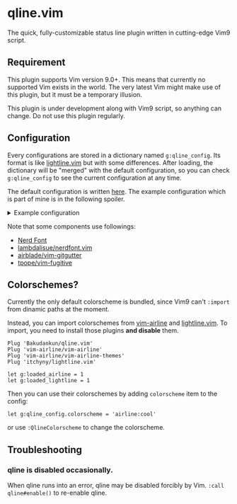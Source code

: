 # qline.vim

The quick, fully-customizable status line plugin written in cutting-edge Vim9
script.


## Requirement

This plugin supports Vim version 9.0+. This means that currently no supported
Vim exists in the world. The very latest Vim might make use of this plugin, but
it must be a temporary illusion.

This plugin is under development along with Vim9 script, so anything can change.
Do not use this plugin regularly.


## Configuration

Every configurations are stored in a dictionary named `g:qline_config`. Its
format is like [lightline.vim](https://github.com/itchyny/lightline.vim) but
with some differences. After loading, the dictionary will be "merged" with the
default configuration, so you can check `g:qline_config` to see the current
configuration at any time.

The default configuration is written [here](TBD). The example configuration
which is part of mine is in the following spoiler.

<details>
<summary>Example configuration</summary>

```vim
" Import useful functions bundled in qline.vim.
" Make sure that the path to qline.vim is set in &runtimepath by here.
" Ex. Do `packadd! qline.vim` if you install qline as a Vim package.
import {GetBufVar, WinEval} from 'qline/util.vim'

" Define a :def function to use Vim9 syntax and compiled lambdas in a legacy
" Vim script.
def s:qline_config()
  g:qline_config = #{
# Use the powerline glyphs for pearators.
    separator:    #{left: "\ue0b0", right: "\ue0b2", margin: ' '},
    subseparator: #{left: "\ue0b1", right: "\ue0b3", margin: ' '},
# Specify components in the each sides for active/inactive windows.
# Each modes can also have specific settings.
    active: #{
      left: [
        ['bufnum', 'mode', 'paste'],
        ['fugitive', 'filename', 'gitgutter'],
        ['bufstate']
      ],
      right: [
        ['filetype'],
        ['fileinfo'],
        ['%c%-1V', 'searchcount']
      ]
    },
    inactive: #{
      left: [['bufnum', 'filename', 'gitgutter'], ['bufstate']],
      right: [['filetype'], ['fileinfo']],
      separator: #{left: '', right: '', margin: ' '},
      subseparator: #{left: '|', right: '|', margin: ' '},
    },
    insert: #{
      separator:    #{left: "\ue0c0", right: "\ue0c2", margin: ' '},
      subseparator: #{left: "\ue0c1", right: "\ue0c3", margin: ' '},
    },
    replace: #{
      separator:    #{left: "\ue0c0", right: "\ue0c2", margin: ' '},
      subseparator: #{left: "\ue0c1", right: "\ue0c3", margin: ' '},
    },
# Define components. You can overwrite or append to the default definitions.
# If its content is a Funcref, it is evaluated before parsing the statusline.
# If visible_condition results in Falsy, or the content results in empty string,
# the component is disabled.
# Note that Funcrefs are evaluated in context of the window where the cursor is in,
# not the window of the constructing status line.
    component: #{
      fileinfo: #{
        content: {winid ->
          (GetBufVar('&fenc') || &enc) .. ' ' ..
          WinEval('nerdfont#fileformat#find()') ..
          (GetBufVar('&bomb') ? "\U1f4a3" : '')
        },
        visible_condition: {winid -> !GetBufVar('&buftype')}
      },
      bufstate: #{
        content: {winid ->
          (GetBufVar('&readonly') ? "\uf023" : '') ..
          (GetBufVar('&modifiable') ? '' : "\uf05e") ..
          (GetBufVar('&modified') ? "\uf040" : '')
        },
      },
      bufnum: #{
        highlight: 'StatusLine',
      },
      filetype: #{
        content: '%{nerdfont#find()}',
      },
      fugitive: #{
        content: {winid ->
          WinEval('FugitiveStatusline()')
            ->substitute('\[GIT(\(.*\))]\|\[GIT:\(.*\)(.*)]', "\ue0a0\\1\\2", '')
        },
      },
      gitgutter: #{
        content: {winid ->
          WinEval('GitGutterGetHunkSummary()')->copy()
            ->map({idx, val -> val ? ['+', '~', '-'][idx] .. val : ''})
            ->filter({_, val -> val})
            ->join()
        },
        visible_condition: {winid -> WinEval('GitGutterGetHunks()')},
      },
    },
  }
enddef



" Ah, don't forget to call the function.
call s:qline_config()
```

</details>

Note that some components use followings:

* [Nerd Font](https://www.nerdfonts.com/)
* [lambdalisue/nerdfont.vim](https://github.com/lambdalisue/nerdfont.vim)
* [airblade/vim-gitgutter](https://github.com/airblade/vim-gitgutter)
* [tpope/vim-fugitive](https://github.com/tpope/vim-fugitive)


## Colorschemes?

Currently the only default colorscheme is bundled, since Vim9 can't `:import`
from dinamic paths at the moment.

Instead, you can import colorschemes from
[vim-airline](https://github.com/vim-airline/vim-airline)
and [lightline.vim](https://github.com/itchyny/lightline.vim).
To import, you need to install those plugins **and disable** them.

```vim
Plug 'Bakudankun/qline.vim'
Plug 'vim-airline/vim-airline'
Plug 'vim-airline/vim-airline-themes'
Plug 'itchyny/lightline.vim'

let g:loaded_airline = 1
let g:loaded_lightline = 1
```

Then you can use their colorschemes by adding `colorscheme` item to the config:

```vim
let g:qline_config.colorscheme = 'airline:cool'
```

or use `:QlineColorscheme` to change the colorscheme.


## Troubleshooting

### qline is disabled occasionally.

When qline runs into an error, qline may be disabled forcibly by Vim.
`:call qline#enable()` to re-enable qline.

